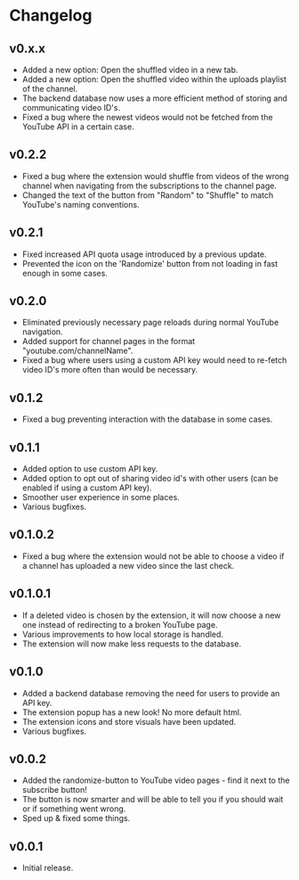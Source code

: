 # Changelog

## v0.x.x

<!--Releasenotes start-->
- Added a new option: Open the shuffled video in a new tab.
- Added a new option: Open the shuffled video within the uploads playlist of the channel.
- The backend database now uses a more efficient method of storing and communicating video ID's.
- Fixed a bug where the newest videos would not be fetched from the YouTube API in a certain case.
<!--Releasenotes end-->

## v0.2.2

- Fixed a bug where the extension would shuffle from videos of the wrong channel when navigating from the subscriptions to the channel page.
- Changed the text of the button from "Random" to "Shuffle" to match YouTube's naming conventions.

## v0.2.1

- Fixed increased API quota usage introduced by a previous update.
- Prevented the icon on the 'Randomize' button from not loading in fast enough in some cases.

## v0.2.0

- Eliminated previously necessary page reloads during normal YouTube navigation.
- Added support for channel pages in the format "youtube.com/channelName".
- Fixed a bug where users using a custom API key would need to re-fetch video ID's more often than would be necessary.

## v0.1.2

- Fixed a bug preventing interaction with the database in some cases.

## v0.1.1

- Added option to use custom API key.
- Added option to opt out of sharing video id's with other users (can be enabled if using a custom API key).
- Smoother user experience in some places.
- Various bugfixes.

## v0.1.0.2

- Fixed a bug where the extension would not be able to choose a video if a channel has uploaded a new video since the last check.

## v0.1.0.1

- If a deleted video is chosen by the extension, it will now choose a new one instead of redirecting to a broken YouTube page.
- Various improvements to how local storage is handled.
- The extension will now make less requests to the database.

## v0.1.0

- Added a backend database removing the need for users to provide an API key.
- The extension popup has a new look! No more default html.
- The extension icons and store visuals have been updated.
- Various bugfixes.

## v0.0.2

- Added the randomize-button to YouTube video pages - find it next to the subscribe button!
- The button is now smarter and will be able to tell you if you should wait or if something went wrong.
- Sped up & fixed some things.

## v0.0.1

- Initial release.